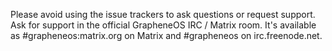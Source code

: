Please avoid using the issue trackers to ask questions or request support. Ask
for support in the official GrapheneOS IRC / Matrix room. It's available as
\#grapheneos:matrix.org on Matrix and #grapheneos on irc.freenode.net.

